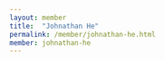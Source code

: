 ```yaml
---
layout: member
title:  "Johnathan He"
permalink: /member/johnathan-he.html
member: johnathan-he
---
```

